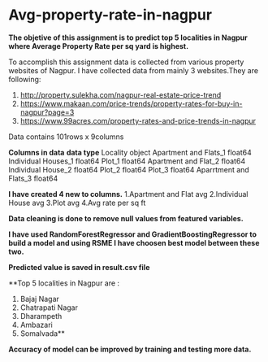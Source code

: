 # Avg-property-rate-in-nagpur

**The objetive of this assignment is to predict top 5 localities in Nagpur where Average Property Rate per sq yard is highest.**

To accomplish this assignment data is collected from various property websites of Nagpur. I have collected data from mainly 3 websites.They are following:
1. http://property.sulekha.com/nagpur-real-estate-price-trend
2. https://www.makaan.com/price-trends/property-rates-for-buy-in-nagpur?page=3
3. https://www.99acres.com/property-rates-and-price-trends-in-nagpur

Data contains 101rows x 9columns

**Columns in data**       **data type**
Locality                  object
Apartment and Flats_1     float64
Individual Houses_1       float64
Plot_1                    float64
Apartment and Flat_2      float64
Individual House_2        float64
Plot_2                    float64
Plot_3                    float64
Aparrtment and Flats_3    float64

**I have created 4 new to columns.**
1.Apartment and Flat avg 
2.Individual House avg
3.Plot avg
4.Avg rate per sq ft

**Data cleaning is done to remove null values from featured variables.**

**I have used RandomForestRegressor and GradientBoostingRegressor to build a model and using RSME I have choosen best model between these two.**

**Predicted value is saved in result.csv file**

**Top 5 localities in Nagpur are :
  1. Bajaj Nagar
  2. Chatrapati Nagar
  3. Dharampeth
  4. Ambazari
  5. Somalvada**
  
**Accuracy of model can be improved by training and testing more data.**
